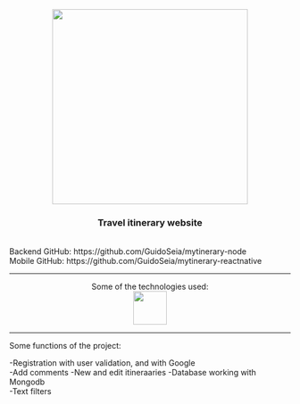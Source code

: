 <div align="center">
<img heigth="100" width="350" src="https://sendeyo.com/updownload/file/script/3ea0b3e38707ad74b04e189b6a40460b.webp"  align="center" />
 </div>
<h3 align="center">    
  Travel itinerary website
</h3>
<br>
Backend GitHub: https://github.com/GuidoSeia/mytinerary-node
<br>
Mobile GitHub: https://github.com/GuidoSeia/mytinerary-reactnative
<hr>
<p align="center">Some of the technologies used:<br>
<img align="center" height="60" src=https://www.sbr-technologies.com/wp-content/uploads/2021/06/mern.png />
 </p>
<hr>
<p align="left">Some functions of the project: </p>
<p align="left">-Registration with user validation, and with Google <br>
-Add comments  
-New and edit itineraaries
-Database working with Mongodb<br>
-Text filters 


</p>
<br>


